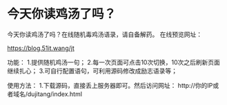 # 今天你读鸡汤了吗？
今天你读鸡汤了吗？在线随机毒鸡汤语录，请自备解药。
在线预览网址：

https://blog.51it.wang/jt

功能：
1.提供随机鸡汤一句；
2.每一次页面可点击10次切换，10次之后刷新页面继续扎心；
3.可自行配置语句，可利用源码修改成励志语录等；


使用方法：
1.下载源码，直接丢上服务器即可。然后访问网址：
http://你的IP或者域名/dujitang/index.html



